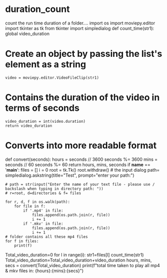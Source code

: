 # duration_count
count the  run time duration of a folder....
import os
import moviepy.editor
import tkinter as tk
from tkinter import simpledialog
def count_time(str1):
    global video_duration
# Create an object by passing the list's element as a string
    video = moviepy.editor.VideoFileClip(str1)
# Contains the duration of the video in terms of seconds
    video_duration = int(video.duration)
    return video_duration
# Converts into more readable format
def convert(seconds):
    hours = seconds // 3600
    seconds %= 3600
    mins = seconds // 60
    seconds %= 60
    return hours, mins, seconds
if __name__ == '__main__':
    files = []
    i = 0
    root = tk.Tk()
    root.withdraw()
    # the input dialog
    path= simpledialog.askstring(title="Test",
                                      prompt="enter your path:")

    # path = str(input("Enter the name of your text file - please use / backslash when typing in directory path: "))
    # r=root, d=directories & f= files

    for r, d, f in os.walk(path):
        for file in f:
            if '.mp4' in file:
                files.append(os.path.join(r, file))
                i += 1
            if '.mkv' in file:
                files.append(os.path.join(r, file))
                i += 1
    # folder contains all these mp4 files
    for f in files:
        print(f)
Total_video_duration=0
for l in range(i):
    str1=files[l]
    count_time(str1)
    Total_video_duration=Total_video_duration+video_duration
hours, mins, secs = convert(Total_video_duration)
print(f"total time taken to play all mp4 & mkv files in: {hours}:{mins}:{secs}")

